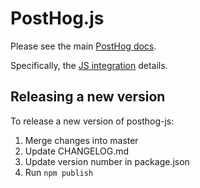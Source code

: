 # PostHog.js

Please see the main [PostHog docs](https://posthog.com/docs).

Specifically, the [JS integration](https://posthog.com/docs/integrations/js-integration) details.


## Releasing a new version

To release a new version of posthog-js:
1. Merge changes into master
2. Update CHANGELOG.md
3. Update version number in package.json
4. Run `npm publish`